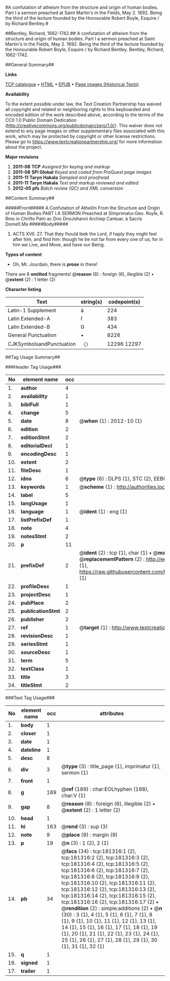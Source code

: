 #A confutation of atheism from the structure and origin of human bodies. Part I a sermon preached at Saint Martin's in the Fields, May 2. 1692.  Being the third of the lecture founded by the Honourable Robert Boyle, Esquire / by Richard Bentley.#

##Bentley, Richard, 1662-1742.##
A confutation of atheism from the structure and origin of human bodies. Part I a sermon preached at Saint Martin's in the Fields, May 2. 1692.  Being the third of the lecture founded by the Honourable Robert Boyle, Esquire / by Richard Bentley.
Bentley, Richard, 1662-1742.

##General Summary##

**Links**

[TCP catalogue](http://www.ota.ox.ac.uk/tcp/)  • 
[HTML](http://tei.it.ox.ac.uk/tcp/Texts-HTML/free/B08/B08456.html)  • 
[EPUB](http://tei.it.ox.ac.uk/tcp/Texts-EPUB/free/B08/B08456.epub) • 
[Page images (Historical Texts)](https://historicaltexts.jisc.ac.uk/eebo-64550946e)

**Availability**

To the extent possible under law, the Text Creation Partnership has waived all copyright and related or neighboring rights to this keyboarded and encoded edition of the work described above, according to the terms of the CC0 1.0 Public Domain Dedication (http://creativecommons.org/publicdomain/zero/1.0/). This waiver does not extend to any page images or other supplementary files associated with this work, which may be protected by copyright or other license restrictions. Please go to https://www.textcreationpartnership.org/ for more information about the project.

**Major revisions**

1. __2011-08__ __TCP__ *Assigned for keying and markup*
1. __2011-08__ __SPi Global__ *Keyed and coded from ProQuest page images*
1. __2011-11__ __Taryn Hakala__ *Sampled and proofread*
1. __2011-11__ __Taryn Hakala__ *Text and markup reviewed and edited*
1. __2012-05__ __pfs__ *Batch review (QC) and XML conversion*

##Content Summary##

#####Front#####
A Confutation of Atheiſm From the Structure and Origin of Human Bodies.PART I.A SERMON Preached at SImprimatur.Geo. Royſe, R. Rmo in Chriſto Patri ac Dno DnoJohanni Archiep Cantuar. à Sacris Domeſt.Ma
#####Body#####

1. ACTS XVII. 27. That they ſhould ſeek the Lord, if haply they might feel after him, and find him: though he be not far from every one of us; for in him we Live, and Move, and have our Being.

**Types of content**

  * Oh, Mr. Jourdain, there is **prose** in there!

There are 8 **omitted** fragments! 
 @__reason__ (8) : foreign (6), illegible (2)  •  @__extent__ (2) : 1 letter (2)

**Character listing**


|Text|string(s)|codepoint(s)|
|---|---|---|
|Latin-1 Supplement|à|224|
|Latin Extended-A|ſ|383|
|Latin Extended-B|Ʋ|434|
|General Punctuation|•|8226|
|CJKSymbolsandPunctuation|〈〉|12296 12297|

##Tag Usage Summary##

###Header Tag Usage###

|No|element name|occ|attributes|
|---|---|---|---|
|1.|__author__|4||
|2.|__availability__|1||
|3.|__biblFull__|1||
|4.|__change__|5||
|5.|__date__|8| @__when__ (1) : 2012-10 (1)|
|6.|__edition__|2||
|7.|__editionStmt__|2||
|8.|__editorialDecl__|1||
|9.|__encodingDesc__|1||
|10.|__extent__|2||
|11.|__fileDesc__|1||
|12.|__idno__|6| @__type__ (6) : DLPS (1), STC (2), EEBO-CITATION (1), OCLC (1), VID (1)|
|13.|__keywords__|1| @__scheme__ (1) : http://authorities.loc.gov/ (1)|
|14.|__label__|5||
|15.|__langUsage__|1||
|16.|__language__|1| @__ident__ (1) : eng (1)|
|17.|__listPrefixDef__|1||
|18.|__note__|4||
|19.|__notesStmt__|2||
|20.|__p__|11||
|21.|__prefixDef__|2| @__ident__ (2) : tcp (1), char (1)  •  @__matchPattern__ (2) : ([0-9\-]+):([0-9IVX]+) (1), (.+) (1)  •  @__replacementPattern__ (2) : http://eebo.chadwyck.com/downloadtiff?vid=$1&page=$2 (1), https://raw.githubusercontent.com/textcreationpartnership/Texts/master/tcpchars.xml#$1 (1)|
|22.|__profileDesc__|1||
|23.|__projectDesc__|1||
|24.|__pubPlace__|2||
|25.|__publicationStmt__|2||
|26.|__publisher__|2||
|27.|__ref__|1| @__target__ (1) : http://www.textcreationpartnership.org/docs/. (1)|
|28.|__revisionDesc__|1||
|29.|__seriesStmt__|1||
|30.|__sourceDesc__|1||
|31.|__term__|5||
|32.|__textClass__|1||
|33.|__title__|3||
|34.|__titleStmt__|2||


###Text Tag Usage###

|No|element name|occ|attributes|
|---|---|---|---|
|1.|__body__|1||
|2.|__closer__|1||
|3.|__date__|1||
|4.|__dateline__|1||
|5.|__desc__|8||
|6.|__div__|3| @__type__ (3) : title_page (1), imprimatur (1), sermon (1)|
|7.|__front__|1||
|8.|__g__|189| @__ref__ (189) : char:EOLhyphen (188), char:V (1)|
|9.|__gap__|8| @__reason__ (8) : foreign (6), illegible (2)  •  @__extent__ (2) : 1 letter (2)|
|10.|__head__|1||
|11.|__hi__|163| @__rend__ (3) : sup (3)|
|12.|__note__|9| @__place__ (9) : margin (9)|
|13.|__p__|19| @__n__ (3) : 1 (2), 2 (1)|
|14.|__pb__|34| @__facs__ (34) : tcp:181316:1 (2), tcp:181316:2 (2), tcp:181316:3 (2), tcp:181316:4 (2), tcp:181316:5 (2), tcp:181316:6 (2), tcp:181316:7 (2), tcp:181316:8 (2), tcp:181316:9 (2), tcp:181316:10 (2), tcp:181316:11 (2), tcp:181316:12 (2), tcp:181316:13 (2), tcp:181316:14 (2), tcp:181316:15 (2), tcp:181316:16 (2), tcp:181316:17 (2)  •  @__rendition__ (2) : simple:additions (2)  •  @__n__ (30) : 3 (1), 4 (1), 5 (1), 6 (1), 7 (1), 8 (1), 9 (1), 10 (1), 11 (1), 12 (1), 13 (1), 14 (1), 15 (1), 16 (1), 17 (1), 18 (1), 19 (1), 20 (1), 21 (1), 22 (1), 23 (1), 24 (1), 25 (1), 26 (1), 27 (1), 28 (1), 29 (1), 30 (1), 31 (1), 32 (1)|
|15.|__q__|1||
|16.|__signed__|1||
|17.|__trailer__|1||
